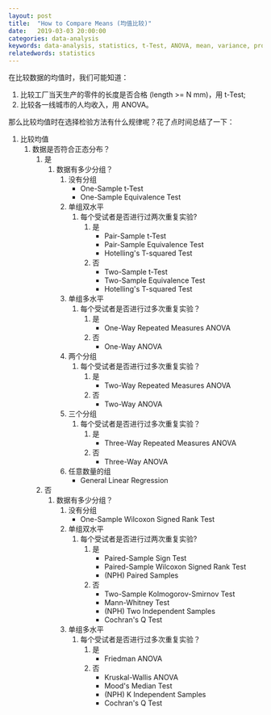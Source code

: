 ```yaml
---
layout: post
title:  "How to Compare Means (均值比较)"
date:   2019-03-03 20:00:00
categories: data-analysis
keywords: data-analysis, statistics, t-Test, ANOVA, mean, variance, proportion
relatedwords: statistics
---
```


在比较数据的均值时，我们可能知道：
1. 比较工厂当天生产的零件的长度是否合格 (length >= N mm)，用 t-Test;
2. 比较各一线城市的人均收入，用 ANOVA。

那么比较均值时在选择检验方法有什么规律呢？花了点时间总结了一下：

1. 比较均值
	1. 数据是否符合正态分布？
		1. 是
			1. 数据有多少分组？
				1. 没有分组
					* One-Sample t-Test
					* One-Sample Equivalence Test
				2. 单组双水平
					1.  每个受试者是否进行过两次重复实验?
						1. 是
							* Pair-Sample t-Test
							* Pair-Sample Equivalence Test
							* Hotelling's T-squared Test
						2. 否
							* Two-Sample t-Test
							* Two-Sample Equivalence Test
							* Hotelling's T-squared Test
				3. 单组多水平
					1. 每个受试者是否进行过多次重复实验？
						1. 是
							* One-Way Repeated Measures ANOVA
						2. 否
							* One-Way ANOVA		
				4. 两个分组
					1. 每个受试者是否进行过多次重复实验？
						1. 是
							* Two-Way Repeated Measures ANOVA
						2. 否
							* Two-Way ANOVA
				5. 三个分组
					1. 每个受试者是否进行过多次重复实验？
						1. 是
							* Three-Way Repeated Measures ANOVA
						2. 否
							* Three-Way ANOVA
				6. 任意数量的组
					* General Linear Regression
		2. 否
			1. 数据有多少分组？
				1. 没有分组
					* One-Sample Wilcoxon Signed Rank Test
				2. 单组双水平
					1.  每个受试者是否进行过两次重复实验?
						1. 是
							* Paired-Sample Sign Test
							* Paired-Sample Wilcoxon Signed Rank Test
							* (NPH) Paired Samples
						2. 否
							* Two-Sample Kolmogorov-Smirnov Test
							* Mann-Whitney Test
							* (NPH) Two Independent Samples
							* Cochran's Q Test
				3. 单组多水平
					1. 每个受试者是否进行过多次重复实验？
						1. 是
							* Friedman ANOVA
						2. 否
							* Kruskal-Wallis ANOVA
							* Mood's Median Test
							* (NPH) K Independent Samples
							* Cochran's Q Test